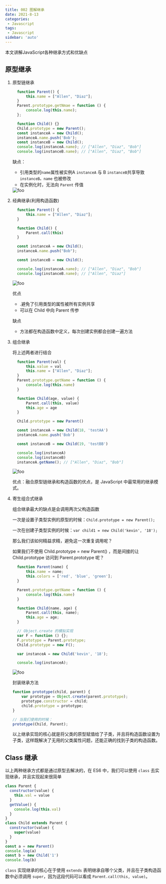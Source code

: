 ```yaml
---
title: 002 图解继承
date: 2021-8-13
categories: 
 - Javascript
tags:
 - Javascript
sidebar: 'auto'
---
```

本文讲解JavaScript各种继承方式和优缺点

## 原型继承

1. 原型链继承

   ```js
     function Parent() {
         this.name = ["Allen", "Diaz"];
     }
     Parent.prototype.getNmae = function () {
         console.log(this.name);
     };
   
     function Child() {}
     Child.prototype = new Parent();
     const instanceA = new Child();
     instanceA.name.push('Bob');
     const instanceB = new Child();
     console.log(instanceA.name); // ["Allen", "Diaz", "Bob"]
     console.log(instanceB.name); // ["Allen", "Diaz", "Bob"]
   ```

   缺点： 

   - 引用类型的`name`属性被实例A `instanceA` 与 B `instanceB`共享导致 `instanceB。name` 也被修改
   - 在实例化时，无法向 `Parent` 传值

   <img :src="$withBase('/js/base/proto/instance/001.jpg')" alt="foo">

2. 经典继承(利用构造函数)

   ```js
     function Parent() {
         this.name = ["Allen", "Diaz"];
     }
   
     function Child() {
         Parent.call(this)
     }
   
     const instanceA = new Child();
     instanceA.name.push("Bob");
   
     const instanceB = new Child();
   
     console.log(instanceA.name); // ["Allen", "Diaz", "Bob"]
     console.log(instanceB.name); // ["Allen", "Diaz"]
   ```

   <img :src="$withBase('/js/base/proto/instance/002.jpg')" alt="foo">

   优点 

   - .避免了引用类型的属性被所有实例共享
   - 可以在 Child 中向 Parent 传参

   缺点

   - 方法都在构造函数中定义，每次创建实例都会创建一遍方法

3. 组合继承

   将上述两者进行结合

   ```js
     function Parent(val) {
         this.value = val
         this.name = ["Allen", "Diaz"];
     }
     Parent.prototype.getName = function () {
         console.log(this.name)
     }
   
     function Child(age, value) {
         Parent.call(this, value)
         this.age = age
     }
   
     Child.prototype = new Parent()
   
     const instanceA = new Child(18, 'testAA')
     instanceA.name.push('Bob')
   
     const instanceB = new Child(19, 'testBB')
   
     console.log(instanceA)
     console.log(instanceB)
     instanceA.getName(); // ["Allen", "Diaz", "Bob"]
   ```

   <img :src="$withBase('/js/base/proto/instance/003.jpg')" alt="foo">

   优点：融合原型链继承和构造函数的优点，是 JavaScript 中最常用的继承模式。

4. 寄生组合式继承

   组合继承最大的缺点是会调用两次父构造函数

   一次是设置子类型实例的原型的时候：`Child.prototype = new Parent();`

   一次在创建子类型实例的时候：`var child1 = new Child('kevin', '18');`

   那么我们该如何精益求精，避免这一次重复调用呢？

   如果我们不使用 Child.prototype = new Parent() ，而是间接的让 Child.prototype 访问到 Parent.prototype 呢？

   ```js
     function Parent(name) {
         this.name = name;
         this.colors = ['red', 'blue', 'green'];
     }
   
     Parent.prototype.getName = function () {
         console.log(this.name)
     }
   
     function Child(name, age) {
         Parent.call(this, name);
         this.age = age;
     }
   
     // Object.create 的模拟实现
     var F = function () {};
     F.prototype = Parent.prototype;
     Child.prototype = new F();
   
     var instanceA = new Child('kevin', '18');
   
     console.log(instanceA);
   ```

   <img :src="$withBase('/js/base/proto/instance/004.jpg')" alt="foo">

   封装继承方法

   ```js
   function prototype(child, parent) {
       var prototype = Object.create(parent.prototype);
       prototype.constructor = child;
       child.prototype = prototype;
   }
   
   // 当我们使用的时候：
   prototype(Child, Parent);
   ```

   以上继承实现的核心就是将父类的原型赋值给了子类，并且将构造函数设置为子类，这样既解决了无用的父类属性问题，还能正确的找到子类的构造函数。

## Class 继承

以上两种继承方式都是通过原型去解决的，在 ES6 中，我们可以使用 `class` 去实现继承，并且实现起来很简单

```js
class Parent {
  constructor(value) {
    this.val = value
  }
  getValue() {
    console.log(this.val)
  }
}
class Child extends Parent {
  constructor(value) {
    super(value)
  }
}
const a = new Parent()
console.log(a)
const b = new Child('1')
console.log(b)
```

`class` 实现继承的核心在于使用 `extends` 表明继承自哪个父类，并且在子类构造函数中必须调用 `super`，因为这段代码可以看成 `Parent.call(this, value)`。

